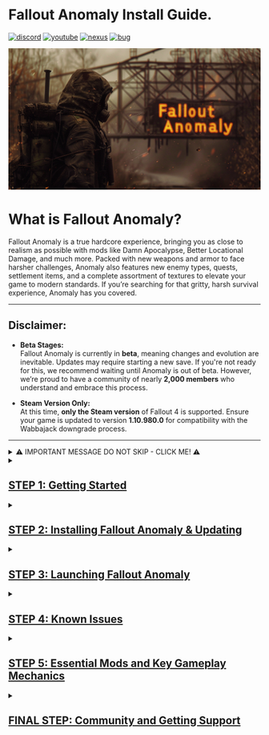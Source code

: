 

# Fallout Anomaly Install Guide.

[![discord](https://img.shields.io/badge/Discord-blue?style=for-the-badge&logo=discord&logoColor=%23FFFFFF&logoSize=auto&color=%235661ea
)](https://discord.gg/anomaly-1113971680419782666)
[![youtube](https://img.shields.io/badge/Youtube-blue?style=for-the-badge&logo=youtube&logoColor=%23FFFFFF&logoSize=auto&color=%23ff1a47
)](https://www.youtube.com/@FalloutAnomaly)
[![nexus](https://img.shields.io/badge/Nexus-blue?style=for-the-badge&logo=nexusmods&logoColor=%23FFFFFF&logoSize=auto&color=%2392ab20
)](https://www.nexusmods.com/fallout4/mods/74075)
[![bug](https://img.shields.io/badge/Submit%20Bug%20Report-Blue?style=for-the-badge&logo=codementor&logoColor=%23FFFFFF&logoSize=auto&color=%23260026
)](https://falloutanomaly.fillout.com/bugreports)


![Logo](https://raw.githubusercontent.com/NomadsReach/Fallout-Anomaly/refs/heads/master/images/Banner%20Images/Fo4Anomaly27.png)

# What is Fallout Anomaly?

Fallout Anomaly is a true hardcore experience, bringing you as close to realism as possible with mods like Damn Apocalypse, Better Locational Damage, and much more. Packed with new weapons and armor to face harsher challenges, Anomaly also features new enemy types, quests, settlement items, and a complete assortment of textures to elevate your game to modern standards. If you’re searching for that gritty, harsh survival experience, Anomaly has you covered.

---

## Disclaimer:

- **Beta Stages:**  
  Fallout Anomaly is currently in **beta**, meaning changes and evolution are inevitable. Updates may require starting a new save. If you're not ready for this, we recommend waiting until Anomaly is out of beta. However, we’re proud to have a community of nearly **2,000 members** who understand and embrace this process.  

- **Steam Version Only:**  
  At this time, **only the Steam version** of Fallout 4 is supported. Ensure your game is updated to version **1.10.980.0** for compatibility with the Wabbajack downgrade process.

---

<details>
  <summary>⚠️ IMPORTANT MESSAGE DO NOT SKIP - CLICK ME! ⚠️</summary>

  <ul>
    <li>🚨 <strong>YOU ABSOLUTELY NEED TO UPDATE FALLOUT 4 TO THE NEXT-GEN VERSION. THIS IS MANDATORY FOR WABBAJACK TO RUN ITS DOWNGRADE INSTALL.</strong></li>
    <li>🚨 <strong>YOU ABSOLUTELY NEED TO DISABLE OVERLAYS SUCH AS STEAM, MEDAL, ETC. THESE ARE KNOWN TO CAUSE CRASHES.</strong></li>
    <li>🚨 <strong>YOU ABSOLUTELY NEED TO SET UP PAGE FILE. THIS WILL HELP PREVENT CRASHES OR PERFORMANCE ISSUES.</strong></li>
    <li>🚨 <strong>YOU ABSOLUTELY NEED TO SET ANTI-VIRUS EXCLUSIONS. AV IS KNOWN TO WRECK HAVOC WITH MODS SUCH AS ENB, ETC.</strong></li>
    <li>🚨 <strong>All of this is covered in the instructions below.</strong></li>
  </ul>

</details>




<details>
<summary><h2><ins>STEP 1: Getting Started</ins></h2></summary>

### Hardware Requirements

- **CPU**: Go for a modern CPU with at least 6 cores and a speed of 3GHz.
- **RAM**: 16GB minimum, but 32GB is ideal.
- **Video Card**: At least 6GB of memory, 8GB is recommended.
- **Operating System**: Windows 10/11 (64-bit) with up-to-date drivers.
- **Free Disk Space**: A minimum of 350GB of storage is required, with an SSD being mandatory. Do not use a hard disk drive (HDD) as it will significantly affect load times.
- **Skills**: Basic computer usage knowledge, including maintenance and regular updates.

For guidance on checking your system specs, refer to this [link](https://www.howtogeek.com/80108/how-to-get-detailed-information-about-your-pc-2/).

---

### Nexus Mods

While it's not mandatory, **Nexus Premium** is highly recommended as it streamlines the mod download and installation process. With Nexus Premium, you'll get uncapped download speeds and avoid manual approval for each download. This is due to restrictions on the Nexus website itself, not Fallout Anomaly.

- [Subscribe to Nexus Premium](https://next.nexusmods.com/premium)

[![Nexus Premium Logo](https://raw.githubusercontent.com/NomadsReach/Fallout-Anomaly/refs/heads/master/images/nexusprem.png)](https://next.nexusmods.com/premium)

---

### Important Installation Steps

Follow these steps before proceeding with the mod installation:

1. **[Microsoft Visual C++ x64 and x86](https://github.com/abbodi1406/vcredist/releases/download/v0.82.0/VisualCppRedist_AIO_x86_x64.exe)**  
   Must be installed! Open the launcher and follow the on-screen steps to complete the installation.

2. **[NET Framework 4.6.2 & 5.0](https://dotnet.microsoft.com/en-us/download/dotnet-framework/thank-you/net462-web-installer)**  
   Required for the mod list to function properly. Download and install the necessary framework.

3. **[DirectX Redist (June 2010)](https://www.microsoft.com/en-us/download/details.aspx?id=8109)**  
   Download and install to ensure proper DirectX support.

4. **[Vanilla Game Folder - Launch the Game Once](https://www.youtube.com/watch?v=8ARhusN5SFI&t=0s)**  
   Launch the game at least once to ensure it’s cleaned and ready for modding.

5. **[PageFile Setup](https://github.com/NomadsReach/Fallout-Anomaly/blob/master/PageFile.md)**  
   Critical for performance. Follow the provided instructions carefully.

6. **[English Voice Files (Required if Not Using English)](https://steamcommunity.com/sharedfiles/filedetails/?id=552541227)**  
   Install these files if your game isn’t in English. They are required for certain English-based mods/files.

7. **[Disable Overlays](https://www.youtube.com/watch?v=7e_kY6LmQ0Y)**  
   Disable all overlays (Steam, Nvidia, Medal, etc.) to prevent crashes and performance issues.

8. **[HD Texture Pack Removal](https://sharing.clickup.com/clip/p/t9014300118/775310b9-3dc0-402d-8726-2a184ee55560/How%20to%20remove%20HD%20Texture%20Pack..webm)**  
   Follow this guide to remove HD texture packs if needed.

</details>


<details>
  <summary><h2><ins>STEP 2: Installing Fallout Anomaly & Updating</ins></h2></summary>

## Please click on the video link below on how to download and install Anomaly.

[Click here to watch install video](https://www.youtube.com/watch?v=Bn6dmrsJAX0&t=49s)

- Do not forget to make sure you are logged into nexus in Wabbajack before starting your download. You can access this by clicking the cogwheel in wabbajack and then hitting login on the nexus panel. 

![image](https://github.com/user-attachments/assets/4cde8ad6-c5e1-4daa-b2c5-78b4dcb293cf)


##  <ins>Please watch the entire video and then continue on with the other sections below.</ins>

- **Note:** After downloading and installing Fallout Anomaly, it’s a good idea to reopen the `.wabbajack` file in the Wabbajack program and click **"Verify Installation."** This will check your files and report any errors. If the verification process reports any issues, please reach out to us on **Discord** for troubleshooting assistance.

- <ins>Please refer to the image below to better understand the above instructions.</ins>

![Verify Image](https://raw.githubusercontent.com/NomadsReach/Fallout-Anomaly/refs/heads/master/images/Readme%20Docs/Verify.png)


---

[![discord](https://img.shields.io/badge/Click_For_Support-blue?style=for-the-badge&logo=discord&logoColor=%23FFFFFF&logoSize=auto&color=%235661ea
)](https://discord.gg/anomaly-1113971680419782666)
[![wabbajackwiki](https://img.shields.io/badge/Wabbajack%20Wiki-blue?style=for-the-badge&logo=wikipedia&logoColor=%23FFFFFF&logoSize=auto&color=%235f437d
)](https://wiki.wabbajack.org/)
[![wabbajackwiki](https://img.shields.io/badge/Wabbajack%20Discord-blue?style=for-the-badge&logo=discord&logoColor=%23FFFFFF&logoSize=auto&color=%235f437d
)](https://discord.gg/wabbajack)

---
# Fallout Anomaly - Wabbajack Installation & Update Guide

## Troubleshooting

### **Common Issues & Solutions**

#### **1. Could Not Download MOD**
- If certain mods fail to download, you can manually download them from their source and place the archived folder in the download folder where Wabbajack is downloading.
- Sometimes Nexus Mods may experience downtime. You can check the status here: [Nexus Mods Status](https://nexusmods.statuspage.io/).

#### **2. Mod Is Not a Whitelisted Download**
- This error may occur when the modlist is updated, or the mod link is no longer valid.
- Ensure you check for updates and wait for a new release. If you encounter this issue, please notify us on Discord.

#### **3. Missing Game Files**
- Ensure your game is updated to the next-gen version. This update is required to proceed with the installation.

#### **4. Wabbajack Could Not Find My Game Folder**
- Wabbajack does not work with pirated versions of the game. Ensure you own the game on Steam and follow the pre-installation steps accordingly.

---

## ⚠️ **Important Notes**

### **ENB Download Issue**
- If your ENB download fails, download it manually and place it into the Anomaly Downloads folder created by Wabbajack.  
  **Download ENB here**: [ENB for Fallout 4](http://enbdev.com/mod_fallout4_v0496.htm)  
  **Important**: Do **NOT extract** the file; just move it to the Downloads folder.

---

## Updating Fallout Anomaly

The Fallout Anomaly team will notify you about upcoming updates via **Discord** and **Nexus**. If a new save is required for the update, we will communicate this in advance.

### What to Expect During an Update:

#### **Wabbajack Update Process**
- During an update, Wabbajack will delete any files that are **not part of the modlist** from the previous version, including any manually installed mods.

#### **Save Preservation**
- Your saves will **remain intact** unless explicitly stated otherwise. You can find your saved games at:  
  `(Fallout Anomaly Install)/Profiles/Fallout Anomaly/Saves`.

#### **Updating the Modlist**
- To update Fallout Anomaly, follow the same process as the initial installation:
  1. Select the same install path.
  2. Ensure the "**overwrite existing**" option is checked to update correctly.

---

## ⚠️ **Antivirus Settings Adjustment**

To ensure smooth operation, **add exceptions** for the following files in your antivirus software:

1. **MO2.exe** – Mod Organizer 2 executable
2. **Fallout4.exe** – Main game executable
3. **F4SE_Loader.exe** – Fallout 4 Script Extender (F4SE)

Additionally, **add the 'Stock Folder'** in the Mod Organizer 2 directory, which contains the `Fallout4.exe` file.



Failure to adjust these settings WILL result in issues. **Do not ignore this step!**

---

## Changing Resolution

After updating, ensure to open **BethINI** via the Mod Organizer dropdown and adjust the resolution to match your monitor. Set the display mode to **borderless windowed**.

### Steps to Change Resolution:
1. Open **BethINI** and select **Fallout 4** (do not change INI paths, as they are set correctly).
2. In the **Basic** tab, adjust the resolution.
3. Close **BethINI** and save your settings.

---

## Additional Resources

- **Changelog**:  
  You can view the detailed changelog for each update [here](https://github.com/NomadsReach/Fallout-Anomaly/blob/master/CHANGELOG.md).





</details>

<details>
<summary><h2><ins>STEP 3: Launching Fallout Anomaly</ins></h2></summary>
 
  
### Launching the Game

When you launch **Mod Organizer 2 (MO2)**, the interface may seem a bit complex at first, but don’t worry—we’ve simplified the process for ease of use. To launch Fallout Anomaly:

1. In the **top-right corner** of the MO2 interface, click on the option labeled **"Launch Fallout Anomaly"** to start the game.

### F4SE (Fallout 4 Script Extender)

**F4SE** is essential for most Fallout mods and is required to run Fallout Anomaly. When using MO2, you’ll see **F4SE** listed as **"Launch Fallout Anomaly"** in the mod launcher.

> **Important**:  
> **DO NOT** use the vanilla game launcher at any point! Also, please ensure you set antivirus exceptions for the entire **Mod Organizer 2** folder.

---

### Crash Handling

If the game crashes, a log will be generated with details about the crash. Follow these steps:

1. **Save the log** to a location you can easily access.
2. **Upload the log** to the bug report form [here](https://falloutanomaly.fillout.com/bugreports). OR if you are in our discord you can post it there as well in the support section.
3. **Include your save file**: Attach your most recent save file to assist with further analysis.
4. **Crash Tool**: If you're familiar with it, you can also run the crash tool to generate the log manually.

---

### Changing Resolution

If your game’s resolution is not centered correctly, use **BethINI** to adjust it. **Do not alter any other settings**.

#### Steps to change resolution:
1. Open **BethINI** and select **Fallout 4** (do not change the INI paths as they are already set correctly).
2. In the **Basic** tab, adjust the resolution.
3. Close **BethINI** and save your changes.

![BethINI Screenshot](https://github.com/user-attachments/assets/e83c48cc-d321-4fd9-b17f-02d7f399c80c)

---

### ⚠️ Important: APPLY THE MCM PRESET ⚠️

Don't forget to apply the preset as shown below:

![Preset Screenshot](https://github.com/user-attachments/assets/44cddb55-e164-4cc5-9e22-511ba50ad6e3)

---

### Changing ENB - Disabling Letterbox (Black Bars)

If you don’t like the black bars at the top and bottom of the screen, you can disable them by following these steps:

1. Press the `~` key (next to the `1` key) to open the console.
2. Press the `END` key to open the ENB menu.
3. Navigate to the **Post Processing** section on the right side of the menu.
4. Uncheck the option labeled **Letterbox**.
5. Click **Save Configuration** at the top-left corner of the menu.
6. Press `END` and then `~` again to close the menus and resume your game.

![ENB Menu Screenshot](https://github.com/user-attachments/assets/c416445f-e1b8-4bc3-9efa-7906d7eb586e)





</details>

<details>
  <summary><h2><ins>STEP 4: Known Issues</ins></h2></summary>

## Main Menu Delay

When clicking "Play," the main menu may experience a delay as scripts load. This delay varies based on your system's power; more powerful systems may not encounter this issue.

## Stuck in Menu

If you find yourself unable to progress from the first loading or main menu:

1. Please allow a few minutes for the game to fully load after it boots up. It may seem like the game is frozen during this time, but rest assured that it is simply processing the necessary assets.
2. Alt-tab out of the game & back in.
3. Press the "Esc" key in the menu to load into the game

## Post-Character Creation Freeze

After creating your character:
- Your game will save and may appear to freeze temporarily.
- This is due to multiple scripts loading simultaneously.
- Be patient and wait for a few minutes; the game will resume normally.

## Falling Through Vault Issue

If you're falling through the vault floor:
- This is likely due to the "Uneducated Shooter" mod.
- **Solution**: Only enable the "Uneducated Shooter" mod after leaving the vault.

## Known Crash Related Issues:

- Programs like medal (recording software) or anything that adds an overlay can conflict with the ENBS, or other DLL hooked mods. If you are crashing right at the launch of game or at the main menu this can be one of the main causes.

## Minor Issues

- Some NPCs may fail to use weapons even if they have ammunition in their inventory. If you experience this issue, please report it.. 

- Controller Support: Most mods currently do not include controller support. However, the base game offers controller support in vanilla Fallout. The Anomaly Team is working to provide controller support for these mods, with prior permission from the authors.
---
</details>

<details>
  <summary><h2><ins>STEP 5: Essential Mods and Key Gameplay Mechanics</ins></h2></summary>



<details>
<summary><h2>1. Survival Mechanics: Immersive Hunting Overhaul (IHO)</h2></summary>

### Key Features
- **Advanced Food Mechanics**: Includes spoilage, disposal, blood sampling, salvaging, hunting, and trapping.
- **Camping System**: Lightweight yet effective camping mechanics.
- **Challenges and Achievements**: Unlock bonuses and items based on the IHO concept.
- **Cooking Overhaul**: Unlockable recipes and rebalanced food mechanics.
- **Customizable Experience**: Convenient MCM menu with numerous options to fine-tune gameplay.

---

### Carry Weight System

- Starting carry weight is lower than normal.
- **Carry Weight Formula**:
  - 1 STR = 85 Carry Weight (CW).
  - Each additional STR point provides +10 CW.
- **Robustness Skill**:
  - Increases carry weight as you level up, allowing more freedom to carry armor and junk.
- **Traits**:
  - Two traits can increase starting carry weight by +50 each but come with drawbacks for balance.

#### Backpacks
- Backpacks can be found or crafted using perks from the *Junk Jockey* skill.
- Backpacks provide an additional **100 CW capacity**.
- Use the "Open Backpack" aid item (found in the Aid section) to move items freely between inventory and backpack.

##### Known Bug & Fix:
- If your backpack disappears, respawn it using the "Commonwealth Backpacks Settings Holotape."
- Avoid spamming the backpack key to prevent this issue.

### Keybinding
1. Open your inventory and navigate to the **Aid** section.
2. Locate "Open Backpack."
3. Hover over it and press `Q` to bind it to a key (1–9).
4. Note: Only keys `1–9` work for keybindings.

</details>

<details>
<summary><h2>2. Skills and Levels</h2></summary>

- Utilizes the **[YAE mod](https://www.nexusmods.com/fallout4/mods/76739)**, which introduces new skills and modifies the perk system.
- Adds new traits for enhanced character customization.

</details>

<details>
<summary><h2>3. Combat Overhaul: SCOURGE</h2></summary>

### Overview
- SCOURGE overhauls NPC stats by using scripts to randomly generate values, creating realistic variations in NPC strength. This ensures that enemies are no longer predictable while addressing issues with Fallout's vanilla scaling system.

### Key Features
- Implements **normal distribution** for stat allocation (e.g., health, damage resistance).
- Highly customizable via MCM:
  - Adjust stats for specific NPC races.
  - Exclude specific NPCs or individual stats from being affected.
- Optimized scripting to prevent lag or bloat.

### Example
- Deathclaws now have randomized health between 500–900, with an average of ~700.
- Infinite variations mean there are over **12 million possible combinations** for Deathclaw stats alone.

</details>

<details>
<summary><h2>4. Better Locational Damage (BLD)</h2></summary>

- Equipment is what matters. Weapons/Modifications have been overhauled and you are now able to play a raider-style character with pipe weapons only. All weapons are lethal. Getting a good balanced armor rating is key to survive as health no longer scales with level. Use tactics and plan your actions when breaching rooms and areas.
Many new features, like stagger, bleeding, stealth killmoves, and more await to be used!

### Combat Mechanics

#### Enemy Categories
1. **Low Races**: Bloatfly, Bloodbug, Humans (no helmets), Ghouls (non-glowing), Radstags, Dogs.
2. **Medium Races**: Super Mutants, Mirelurks, helmeted Humans.
3. **High Races**: Yao Guai, Fog Crawlers, Anglers.
4. **Special Races**: Robots/Synths.

#### Headshot Mechanics
- Effectiveness varies by race and weapon caliber:
  - Low races can be killed with most weapons via headshots.
  - Medium races require higher-caliber weapons (.308, .50) or shotguns at close range.
  - High races are resistant to headshots; use explosives or tactics instead.

#### Pain System
- Introduces three pain levels: Minor, Moderate, Severe.
- Pain affects gameplay but can be treated with items like Med-X or alcohol.

</details>

<details>
<summary><h2>5. Deadeye Mod</ins></summary>

### Overview
- Deadeye is a headshot-focused mod that adds tactical depth to combat. Players can choose between one-shot kills, helmet protection mechanics, or head destruction mechanics.

### Race Categories
1. Weak: Easily killed by most weapons (e.g., Bloatfly, Human).
2. Moderate: Requires moderate-caliber weapons or shotguns at close range (e.g., Super Mutants).
3. Strong: Requires high-caliber weapons (.50 rounds) (e.g., Yao Guai).
4. Powerful: Immune to headshots by default but can be enabled via configuration (e.g., Deathclaws).

</details>

<details>
<summary><h2>6. Munitions: Ammo Expansion Project</h2></summary>

- Munitions is a lore-friendly and modular ammunition expansion project & framework that adds new ballistic, energy, and explosive ammunition types seamlessly into the vanilla sandbox. Unlike other ammo frameworks, Munitions gives players control over what ammo they do or don't want added to their game. Features high-quality custom textures and meshes.

### Features
- Adds new ballistic, energy, and explosive ammunition types.
- Modular design allows players to control which ammo types are added to their game.
- Lore-friendly additions inspired by previous Fallout games.

</details>

<details>
<summary><h2>7. Radiation System: Damn Apocalypse</h2></summary>

### Mechanics
1. Introduces a dual radiation system:
   - **IRA (Ingested Radioactive Particles)**: Accumulated from food, water, weather hazards.
   - **RAD (Tissue Damage)**: Standard radiation damage from exposure.
2. Radiation poisoning mimics Acute Radiation Syndrome with progressive effects.
3. Weather-based radiation hazards require protective gear like gas masks or hazmat suits.

### New Items
- RadAway: Purges IRA and cures radiation poisoning.
- MutAway: Heals RADs directly.
- Rad-X: Increases IRA resistance.
- Pb-Jelly: Increases RAD resistance.

</details>

<details>
<summary><h2>8. Crafting System</ins></summary>

### Overview
Crafting has been expanded with additional requirements:
1. Perk-based crafting for specialized items (e.g., Dogmeat-related perks for Dogmeat items).
2. Higher-tier armors require advanced crafting perks and materials like ballistic weave.

- *This is all still ongoing and will be improved and expanded in later updates.*
  
  </details>

</details>

<details>
  <summary><h2><ins>FINAL STEP: Community and Getting Support</ins></h2></summary>
   
# Support Links

The quickest way to receive support is by joining our **Discord** community. If you encounter any issues or need assistance, our Discord channel provides direct access to our team and fellow users who can promptly address your concerns. Alternatively, you can submit a bug report. Below are additional resources and links related to Fallout Anomaly:

- **Discord**: [Join our Discord community](https://discord.gg/ECuAthsdwJ)
- **Mod List**: [View the mod list](https://loadorderlibrary.com/lists/fallout-anomaly-0-5)
- **Bug Report**: [Submit a bug report](https://falloutanomaly.fillout.com/bugreports)
- **Suggestions**: [Share your suggestions](https://falloutanomaly.fillout.com/suggestions)
- **Nexus**: [Visit our Nexus page](https://www.nexusmods.com/fallout4/mods/74075?tab=description)
- **YouTube**: [Check out our YouTube channel](https://www.youtube.com/@FalloutAnomaly/videos)

---

# Thank You

**Thank you for your dedication to our community and team. We are excited about the future and confident that, together, we will continue to shape Anomaly into an extraordinary mod list for Fallout 4.**


</details>




